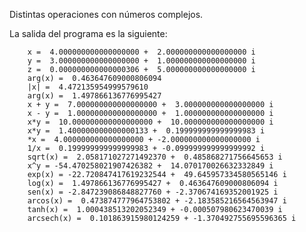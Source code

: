 Distintas operaciones con números complejos.

La salida del programa es la siguiente:

		x =  4.000000000000000000 +  2.000000000000000000 i 
		y =  3.000000000000000000 +  1.000000000000000000 i 
		z =  0.000000000000000306 +  5.000000000000000000 i 
		arg(x) =  0.463647609000806094
		|x| =  4.472135954999579610
		arg(x) =  1.497866136776995427
		x + y =  7.000000000000000000 +  3.000000000000000000 i 
		x - y =  1.000000000000000000 +  1.000000000000000000 i 
		x*y =  10.000000000000000000 +  10.000000000000000000 i 
		x*y =  1.400000000000000133 +  0.199999999999999983 i 
		*x =  4.000000000000000000 + -2.000000000000000000 i 
		1/x =  0.199999999999999983 + -0.099999999999999992 i 
		sqrt(x) =  2.058171027271492370 +  0.485868271756645653 i 
		x^y = -54.470258021907426382 +  14.070170026632332849 i 
		exp(x) = -22.720847417619232544 +  49.645957334580565146 i 
		log(x) =  1.497866136776995427 +  0.463647609000806094 i 
		sen(x) = -2.847239086848827760 + -2.370674169352001925 i 
		arcos(x) =  0.473874777964753802 + -2.183585216564563947 i 
		tanh(x) =  1.000438513202052349 + -0.000507980623470039 i 
		arcsech(x) =  0.101863915980124259 + -1.370492755695596365 i 
 
